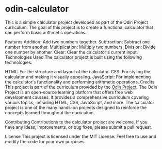 # odin-calculator
This is a simple calculator project developed as part of the Odin Project curriculum. The goal of this project is to create a functional calculator that can perform basic arithmetic operations.

Features
Addition: Add two numbers together.
Subtraction: Subtract one number from another.
Multiplication: Multiply two numbers.
Division: Divide one number by another.
Clear: Clear the calculator's current input.
Technologies Used
The calculator project is built using the following technologies:

HTML: For the structure and layout of the calculator.
CSS: For styling the calculator and making it visually appealing.
JavaScript: For implementing the calculator's functionality and performing arithmetic operations.
Credits
This project is part of the curriculum provided by the <a href="https://www.theodinproject.com/">Odin Project</a>. The Odin Project is an open-source learning platform that offers free web development courses. It provides a comprehensive curriculum covering various topics, including HTML, CSS, JavaScript, and more. The calculator project is one of the many hands-on projects designed to reinforce the concepts learned throughout the curriculum.

Contributing
Contributions to the calculator project are welcome. If you have any ideas, improvements, or bug fixes, please submit a pull request.

License
This project is licensed under the MIT License. Feel free to use and modify the code for your own purposes.
